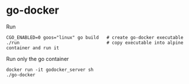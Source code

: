 # go-docker

Run
```
CGO_ENABLED=0 goos="linux" go build   # create go-docker executable
./run                                 # copy executable into alpine container and run it
```

Run only the go container
```
docker run -it godocker_server sh
./go-docker
```
